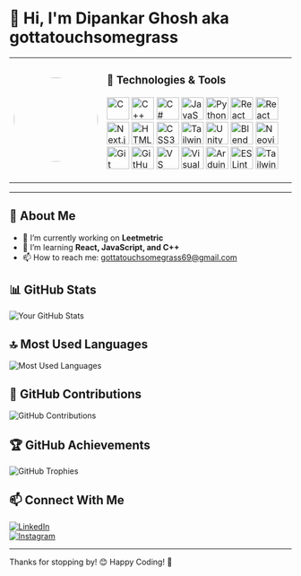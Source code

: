 # 👋 Hi, I'm Dipankar Ghosh aka gottatouchsomegrass  

<table>
  <tr>
    <td>
      <img src="https://media1.tenor.com/m/H8sFCwcrb6UAAAAC/bruh.gif" width="150" height="150" style="border-radius:50%">
    </td>
<td>
  <h3>🚀 Technologies & Tools</h3>
  <p>
    <img src="https://cdn.jsdelivr.net/gh/devicons/devicon/icons/c/c-original.svg" width="40" height="40" alt="C">
    <img src="https://cdn.jsdelivr.net/gh/devicons/devicon/icons/cplusplus/cplusplus-original.svg" width="40" height="40" alt="C++">
    <img src="https://cdn.jsdelivr.net/gh/devicons/devicon/icons/csharp/csharp-original.svg" width="40" height="40" alt="C#">
    <img src="https://cdn.jsdelivr.net/gh/devicons/devicon/icons/javascript/javascript-original.svg" width="40" height="40" alt="JavaScript">
    <img src="https://cdn.jsdelivr.net/gh/devicons/devicon/icons/python/python-original.svg" width="40" height="40" alt="Python">
    <img src="https://cdn.jsdelivr.net/gh/devicons/devicon/icons/react/react-original.svg" width="40" height="40" alt="React">
    <img src="https://cdn.jsdelivr.net/gh/devicons/devicon/icons/reactrouter/reactrouter-original.svg" width="40" height="40" alt="React Router">
    <img src="https://cdn.jsdelivr.net/gh/devicons/devicon/icons/nextjs/nextjs-original.svg" width="40" height="40" alt="Next.js">
    <img src="https://cdn.jsdelivr.net/gh/devicons/devicon/icons/html5/html5-original.svg" width="40" height="40" alt="HTML5">
    <img src="https://cdn.jsdelivr.net/gh/devicons/devicon/icons/css3/css3-original.svg" width="40" height="40" alt="CSS3">
    <img src="https://cdn.jsdelivr.net/gh/devicons/devicon/icons/tailwindcss/tailwindcss-original.svg" width="40" height="40" alt="Tailwind CSS">
    <img src="https://cdn.jsdelivr.net/gh/devicons/devicon/icons/unity/unity-original.svg" width="40" height="40" alt="Unity">
    <img src="https://cdn.jsdelivr.net/gh/devicons/devicon/icons/blender/blender-original.svg" width="40" height="40" alt="Blender">
    <img src="https://cdn.jsdelivr.net/gh/devicons/devicon/icons/neovim/neovim-original.svg" width="40" height="40" alt="Neovim">
    <img src="https://cdn.jsdelivr.net/gh/devicons/devicon/icons/git/git-original.svg" width="40" height="40" alt="Git">
    <img src="https://cdn.jsdelivr.net/gh/devicons/devicon/icons/github/github-original.svg" width="40" height="40" alt="GitHub">
    <img src="https://cdn.jsdelivr.net/gh/devicons/devicon/icons/vscode/vscode-original.svg" width="40" height="40" alt="VS Code">
    <img src="https://cdn.jsdelivr.net/gh/devicons/devicon/icons/visualstudio/visualstudio-plain.svg" width="40" height="40" alt="Visual Studio">
    <img src="https://cdn.jsdelivr.net/gh/devicons/devicon/icons/arduino/arduino-original.svg" width="40" height="40" alt="Arduino">
    <img src="https://cdn.jsdelivr.net/gh/devicons/devicon/icons/eslint/eslint-original.svg" width="40" height="40" alt="ESLint">
    <img src="https://cdn.jsdelivr.net/gh/devicons/devicon/icons/tailwindcss/tailwindcss-original.svg" width="40" height="40" alt="Tailwind UI">
  </p>
</td>

  </tr>
</table>

---

## 🚀 About Me  

- 🔭 I’m currently working on **Leetmetric**  
- 🌱 I’m learning **React, JavaScript, and C++**  
- 📫 How to reach me: [gottatouchsomegrass69@gmail.com](mailto:gottatouchsomegrass69@gmail.com)  

## 📊 GitHub Stats  

![Your GitHub Stats](https://github-readme-stats.vercel.app/api?username=gottatouchsomegrass&show_icons=true&theme=radical)

## 🔝 Most Used Languages

![Most Used Languages](https://github-readme-stats.vercel.app/api/top-langs/?username=gottatouchsomegrass&layout=compact&theme=radical)

## 📅 GitHub Contributions

![GitHub Contributions](https://github-readme-stats.vercel.app/api?username=gottatouchsomegrass&show_icons=true&theme=radical&count_private=true&include_all_commits=true)

## 🏆 GitHub Achievements  

![GitHub Trophies](https://github-profile-trophy.vercel.app/?username=gottatouchsomegrass&theme=radical)  

## 📫 Connect With Me  

[![LinkedIn](https://img.shields.io/badge/LinkedIn-0077B5?style=for-the-badge&logo=linkedin&logoColor=white)](https://www.linkedin.com/in/dipankar-ghosh-9929a32bb)  
[![Instagram](https://img.shields.io/badge/Instagram-E4405F?style=for-the-badge&logo=instagram&logoColor=white)](https://www.instagram.com/agoodusername.avi)  

---

Thanks for stopping by! 😊 Happy Coding! 🚀
